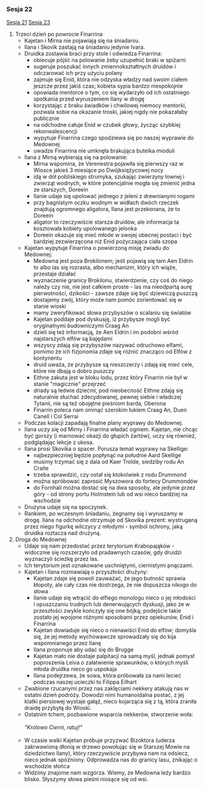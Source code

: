 ### Sesja 22
[Sesja 21](#sesja-21) [Sesja 23](#sesja-23)
1. Trzeci dzień po powrocie Finarrina
    - Kajetan i Mirna nie pojawiają się na śniadaniu.
    - Ilana i Skovik zastają na śniadaniu jedynie Ivara.
    - Druidka zostawia braci przy stole i odwiedza Finarrina:
        - obiecuje pójść na polowanie żeby uzupełnić braki w spiżarni
        - sugeruje poszukać innych zmiennokształtnych druidów i odczarować ich przy użyciu polany
        - zajmuje się Enid, która nie odzyska władzy nad swoim ciałem jeszcze przez jakiś czas; kobieta sypia bardzo niespokojnie 
        - opowiada mentorce o tym, co się wydarzyło od ich ostatniego spotkania przed wyruszeniem Ilany w drogę
        - korzystając z braku świadków i chwilowej niemocy mentorki, pozwala sobie na okazanie troski, jakiej nigdy nie pokazałaby publicznie
        - na odchodne całuje Enid w czubek głowy, życząc szybkiej rekonwalescencji
        - wypytuje Finarrina czego spodziewa się po naszej wyprawie do Medownej
        - uwadze Finarrina nie umknęła brakująca butelka mioduli
    - Ilana z Mirną wybierają się na polowanie:
        - Mirna wspomina, że Verenestra pojawiła się pierwszy raz w Wiosce jakieś 3 miesiące po Dwójksiężycowej nocy
        - idą w dół pobliskiego strumyka, szukając zwierzyny łownej i zwierząt wodnych, w które potencjalnie mogła się zmienić jedna ze starszych, Doreein
        - Ilanie udaje się upolować jednego z jeleni z drewnianymi rogami
        - przy bagnistym oczku wodnym w widłach dwóch rzeczek znajdują ogromnego aligatora, Ilana jest przekonana, że to Doreein
        - aligator to rzeczywiście starsza druidów, ale informacja ta kosztowała kobiety upolowanego jelonka 
        - Doreein okazuje się mieć młode w swojej obecnej postaci i być bardziej zezwierzęcona niż Enid pożyczająca ciała szopa
    - Kajetan wypytuje Finarrina o powierzoną misję zwiadu do Medownej:
        - Medowna jest poza Brokilonem; jeśli pojawią się tam Aen Eldrin to albo las się rozrasta, albo mechanizm, który ich wiąże, przestaje działać
        - wyznaczenie granicy Brokilonu, stwierdzenie, czy coś do niego należy czy nie, nie jest całkiem proste - las ma nieodpartą aurę pierwotności, dzikości - zawsze zdaje się być dziewiczą puszczą
        - dostajemy zwój, który może nam pomóc zorientować się w stanie wioski
        - mamy zweryfikować słowa przybyszów o scalaniu się światów
        - Kajetan poddaje pod dyskusję, iż przybysze mogli być oryginalnymi budowniczymi Craag An
        - dzieli się też informacją, że Aen Eldrin i im podobni wśród najstarszych elfów są bajędami
        - wszyscy zdają się przybyszów nazywać odruchowo elfami, pomimo że ich fizjonomia zdaje się różnić znacząco od Elfów z kontynentu
        - druid uważa, że przybysze są nieszczerzy i zdają się mieć cele, które nie dbają o dobro puszczy
        - Eithne zakuta jest w bloku lodu, przez który Finarrin nie był w stanie "magicznie" przejrzeć
        - driady są ledwie dziećmi, pod nieobecność Eithne zdają się naturalnie słuchać zdecydowanej, pewnej siebie i władczej Tytanii, nie są też obojętne pieśniom barda, Oberona
        - Finarrin poleca nam ominąć szerokim łukiem Craag An, Duen Canell i Col Serrai
    - Podczas kolacji zapadają finalne plany wyprawy do Medownej.
    - Ilana uczy się od Mirny i Finarrina władać ogniem. Kajetan, nie chcąc być gorszy (i marnować okazji do głupich żartów), uczy się również, podglądając lekcje z ukosa.
    - Ilana prosi Skovika o spacer. Porusza temat wyprawy na Skellige:
        - najbezpieczniej będzie popłynąć na południe Aard Skellige
        - musimy trzymać się z dala od Kaer Trolde, siedziby rodu An Craite
        - trzeba sprawdzić, czy ostał się ktokolwiek z rodu Drummond
        - można spróbować zaprosić Myszowora do fortecy Drummondów
        - do Fornhali można dostać się na dwa sposoby, ale jedynie przez góry - od strony portu Holmstein lub od wsi nieco bardziej na wschodzie
    - Drużyna udaje się na spoczynek.
    - Rankiem, po wczesnym śniadaniu, żegnamy się i wyruszamy w drogę. Ilana na odchodne otrzymuje od Skovika prezent: wystruganą przez niego figurkę wilczycy z młodymi - symbol ochrony, jaką druidka roztacza nad drużyną.
2. Droga do Medownej
    - Udaje się nam przedostać przez terytorium Krabopająków - widocznie się rozszerzyło od pradawnych czasów, gdy druidzi wyznaczyli ścieżkę przez las.
    - Ich terytorium jest oznakowane uschniętymi, ciernistymi pnączami.
    - Kajetan i Ilana rozmawiają o przyszłości drużyny:
        - Kajetan zdaje się powoli zauważać, że jego butność sprawia kłopoty, ale cały czas nie dostrzega, że nie dopuszcza nikogo do słowa
        - Ilanie udaje się wtrącić do elfiego monologu nieco o jej młodości i opuszczaniu trudnych lub denerwujących dyskusji, jako że w przeszłości zwykle kończyły się one bójką; podejście takie zostało jej wpojone różnymi sposobami przez opiekunów, Enid i Finarrina
        - Kajetan dowiaduje się nieco o nienawiści Enid do elfów; domyśla się, że jej metody wychowawcze sprowadzały się do kija wspomnianego przez Ilanę
        - Ilana proponuje aby udać się do Brugge 
        - Kajetan mało nie dostaje palpitacji na samą myśl, jednak pomysł poproszenia Leiva o załatwienie sprawunków, o których myśli młoda druidka nieco go uspokaja
        - Ilana podejrzewa, że sowa, która próbowała za nami lecieć podczas naszej ucieczki to Filippa Eilhart
    - Zwabione rzucanymi przez nas zaklęciami nekkery atakują nas w ostatni dzień podróży. Dowodzi nimi humanoidalna postać, z jej klatki piersiowej wystaje gałąź, nieco kojarząca się z tą, która zraniła draidę przybyłą do Wioski. 
    - Ostatnim tchem, pozbawione wsparcia nekkerów, stworzenie woła:<br/><br/>
                *"Królowo Cierni, ratuj!"*<br/><br/>
    - W czasie walki Kajetan próbuje przyzwać Bizoktora (uderza zakrwawioną dłonią w drzewo powołując się w Starszej Mowie na dziedzictwo Ilany), który rzeczywiście przybywa nam na odsiecz, nieco jednak spóźniony. Odprowadza nas do granicy lasu, znikając o wschodzie słońca
    - Widzimy znajome nam wzgórza. Wiemy, że Medowna leży bardzo blisko. Słyszymy słowa pieśni niosące się od wsi.